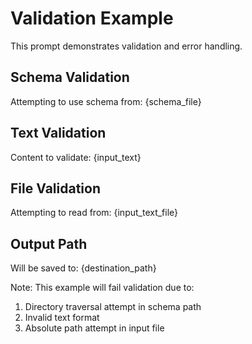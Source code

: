 # Validation Example

This prompt demonstrates validation and error handling.

## Schema Validation
Attempting to use schema from: {schema_file}

## Text Validation
Content to validate:
{input_text}

## File Validation
Attempting to read from: {input_text_file}

## Output Path
Will be saved to: {destination_path}

Note: This example will fail validation due to:
1. Directory traversal attempt in schema path
2. Invalid text format
3. Absolute path attempt in input file 